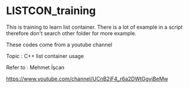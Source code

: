 # LISTCON_training
This is training to learn list container. There is a lot of example in a script therefore don't search other folder for more example.

These codes come from a youtube channel

Topic : C++ list container usage

Refer to :
Mehmet İşcan

https://www.youtube.com/channel/UCnB2jF4_r6a2DWtGgyjBeMw
